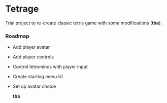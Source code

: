 # Tetrage

Trial project to re-create classic tetris game with some modifications (**tba**).

### Roadmap

- Add player avatar
- Add player controls
- Control tetrominos with player input
- Create starting menu UI
- Set up avatar choice

  **tba**
